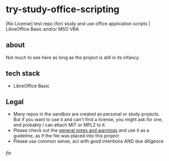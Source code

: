 # try-study-office-scripting
[No License] test repo (for) study and use office application scripts | LibreOffice Basic and/or MSO VBA

## about
Not much to see here as long as the project is still in its infancy.

## tech stack
 * LibreOffice Basic

## Legal
* Many repos in the sandbox are created as personal or study projects. But if you want to use it and can't find a license, you might ask for one, and probably I can attach MIT or MPL2 to it.
* Please check out the [general notes and warnings](https://rhanak1987-sandbox.github.io/hello-world/possible-license-concerns.html) and use it as a guideline, as if the file was placed into this project
* Please use common sense, act with good intentions AND due diligence

###### fin
